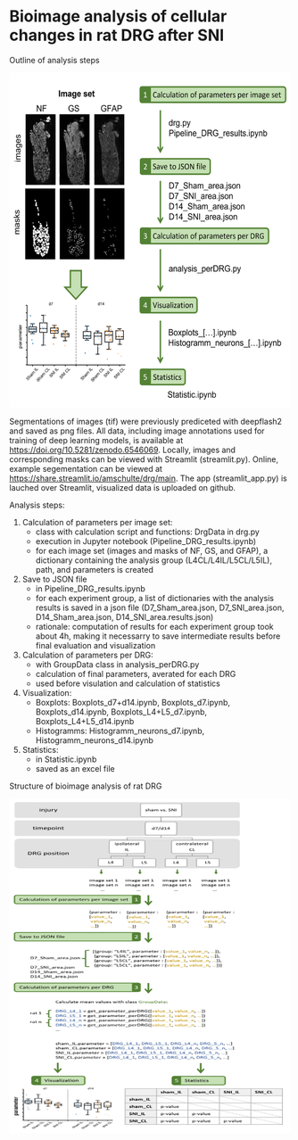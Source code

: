 # Bioimage analysis of cellular changes in rat DRG after SNI
Outline of analysis steps

<a href="url"><img src="https://github.com/AmSchulte/DRG/blob/main/analysis_graph.png" height="600" width="600" ></a>


Segmentations of images (tif) were previously prediceted with deepflash2 and saved as png files.
All data, including image annotations used for training of deep learning models, is available at https://doi.org/10.5281/zenodo.6546069.
Locally, images and corresponding masks can be viewed with Streamlit (streamlit.py).
Online, example segementation can be viewed at https://share.streamlit.io/amschulte/drg/main.
The app (streamlit_app.py) is lauched over Streamlit, visualized data is uploaded on github.

Analysis steps:
1. Calculation of parameters per image set:
   - class with calculation script and functions: DrgData in drg.py
   - execution in Jupyter notebook (Pipeline_DRG_results.ipynb)
   - for each image set (images and masks of NF, GS, and GFAP), a dictionary containing the analysis group (L4CL/L4IL/L5CL/L5IL), path, and parameters is created
2. Save to JSON file
   - in Pipeline_DRG_results.ipynb
   - for each experiment group, a list of dictionaries with the analysis results is saved in a json file (D7_Sham_area.json, D7_SNI_area.json, D14_Sham_area.json, D14_SNI_area.results.json)
   - rationale: computation of results for each experiment group took about 4h, making it necessarry to save intermediate results before final evaluation and visualization 
3. Calculation of parameters per DRG:
   - with GroupData class in analysis_perDRG.py
   - calculation of final parameters, averated for each DRG
   - used before visulation and calculation of statistics
4. Visualization:
   - Boxplots: Boxplots_d7+d14.ipynb, Boxplots_d7.ipynb, Boxplots_d14.ipynb, Boxplots_L4+L5_d7.ipynb, Boxplots_L4+L5_d14.ipynb 
   - Histogramms: Histogramm_neurons_d7.ipynb, Histogramm_neurons_d14.ipynb 
5. Statistics:
   - in Statistic.ipynb
   - saved as an excel file


Structure of bioimage analysis of rat DRG

<a href="url"><img src="https://github.com/AmSchulte/DRG/blob/main/analysis_details_graph.png" height="600" width="600" ></a>
